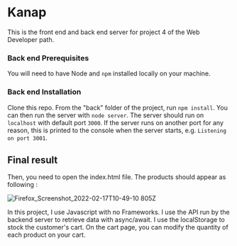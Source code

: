 # Kanap #

This is the front end and back end server for project 4 of the Web Developer path.

### Back end Prerequisites ###

You will need to have Node and `npm` installed locally on your machine.

### Back end Installation ###

Clone this repo. From the "back" folder of the project, run `npm install`. You 
can then run the server with `node server`. 
The server should run on `localhost` with default port `3000`. If the
server runs on another port for any reason, this is printed to the
console when the server starts, e.g. `Listening on port 3001`.


## Final result

Then, you need to open the index.html file. The products should appear as following :

![Firefox_Screenshot_2022-02-17T10-49-10 805Z](https://user-images.githubusercontent.com/76947043/154460670-a4560051-20a6-49b9-8225-f3156828d824.png)


In this project, I use Javascript with no Frameworks. I use the API run by the backend server to retrieve data with async/await. I use the localStorage to stock the customer's cart.
On the cart page, you can modify the quantity of each product on your cart.
